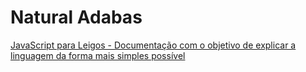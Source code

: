 # Natural Adabas

[JavaScript para Leigos - Documentação com o objetivo de explicar a linguagem da forma mais simples possível](https://github.com/rosivaldocamjr/JavaScript_para_Leigos)
